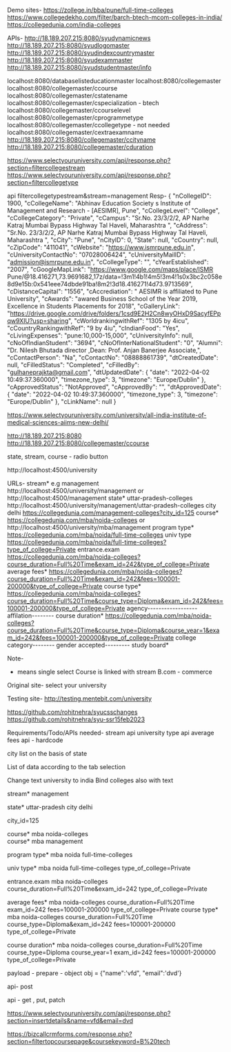 
Demo sites-
https://zollege.in/bba/pune/full-time-colleges
https://www.collegedekho.com/filter/barch-btech-mcom-colleges-in-india/
https://collegedunia.com/india-colleges

APIs-
http://18.189.207.215:8080/syudynamicnews
http://18.189.207.215:8080/syudlogomaster
http://18.189.207.215:8080/syudindexcountrymaster
http://18.189.207.215:8080/syudexammaster
http://18.189.207.215:8080/syudstudentmaster/info

localhost:8080/databaselisteducationmaster
localhost:8080/collegemaster
localhost:8080/collegemaster/ccourse
localhost:8080/collegemaster/cstatename
localhost:8080/collegemaster/cspecialization  - btech
localhost:8080/collegemaster/ccourselevel
localhost:8080/collegemaster/cprogrammetype
localhost:8080/collegemaster/ccollegetype -  not needed
localhost:8080/collegemaster/cextraexamname
http://18.189.207.215:8080/collegemaster/ccityname
http://18.189.207.215:8080/collegemaster/cduration

https://www.selectyouruniversity.com/api/response.php?section=filtercollegestream 
https://www.selectyouruniversity.com/api/response.php?section=filtercollegetype

api
filtercollegetypestream&stream=management
Resp-
{
    "nCollegeID": 1900,
    "cCollegeName": "Abhinav Education Society s Institute of Management and Research - [AESIMR], Pune",
    "cCollegeLevel": "College",
    "cCollegeCategory": "Private",
    "cCampus": "Sr.No. 23/3/2/2, AP Narhe Katraj Mumbai Bypass Highway Tal Haveli, Maharashtra  ",
    "cAddress": "Sr.No. 23/3/2/2, AP Narhe Katraj Mumbai Bypass Highway Tal Haveli, Maharashtra  ",
    "cCity": "Pune",
    "nCityID": 0,
    "State": null,
    "cCountry": null,
    "cZipCode": "411041",
    "cWebsite": "https://www.ismrpune.edu.in",
    "cUniversityContactNo": "07028006424",
    "cUniversityMailID": "admission@ismrpune.edu.in",
    "cCollegeType": "",
    "cYearEstablished": "2007",
    "cGoogleMapLink": "https://www.google.com/maps/place/ISMR Pune/@18.416271,73.9691682,17z/data=!3m1!4b1!4m5!3m4!1s0x3bc2c058e8d9e15b:0x541eee74dbde91ba!8m2!3d18.416271!4d73.9713569",
    "cDistanceCapital": "1556",
    "cAccrediation": " AESIMR is affiliated to Pune University",
    "cAwards": "awared Business School of the Year 2019, Excellence in Students Placements for 2018",
    "cGalleryLink": "https://drive.google.com/drive/folders/1csd9E2H2Cn8wyOHxD9SacyfEPpqw9XIU?usp=sharing",
    "cWorldrankingwithRef": "1305 by 4icu",
    "cCountryRankingwithRef": "9 by 4iu",
    "cIndianFood": "Yes",
    "cLivingExpenses": "pune:10,000-15,000",
    "cUniversityInfo": null,
    "cNoOfIndianStudent": "3694",
    "cNoOfInterNationalStudent": "0",
    "Alumni": "Dr. Nilesh Bhutada director ,Dean: Prof. Anjan Banerjee Associate,",
    "cContactPerson": "Na",
    "cContactNo": "08888861739",
    "dtCreatedDate": null,
    "cFilledStatus": "Completed",
    "cFilledBy": "gulhaneprajkta@gmail.com",
    "dtUpdatedDate": {
        "date": "2022-04-02 10:49:37.360000",
        "timezone_type": 3,
        "timezone": "Europe/Dublin"
    },
    "cApprovedStatus": "NotApproved",
    "cApprovedBy": "",
    "dtApprovedDate": {
        "date": "2022-04-02 10:49:37.360000",
        "timezone_type": 3,
        "timezone": "Europe/Dublin"
    },
    "cLinkName": null
}

https://www.selectyouruniversity.com/university/all-india-institute-of-medical-sciences-aiims-new-delhi/ 

http://18.189.207.215:8080
http://18.189.207.215:8080/collegemaster/ccourse

state, stream, course - radio button

http://localhost:4500/university

URLs-
stream* e.g management http://localhost:4500/university/management  or  http://localhost:4500/management 
state* uttar-pradesh-colleges http://localhost:4500/university/management/uttar-pradesh-colleges
city delhi https://collegedunia.com/management-colleges?city_id=125
course*  https://collegedunia.com/mba/noida-colleges  or http://localhost:4500/university/mba/management 
program type*  https://collegedunia.com/mba/noida/full-time-colleges
univ type  https://collegedunia.com/mba/noida/full-time-colleges?type_of_college=Private
entrance.exam  https://collegedunia.com/mba/noida-colleges?course_duration=Full%20Time&exam_id=242&type_of_college=Private
average fees* https://collegedunia.com/mba/noida-colleges?course_duration=Full%20Time&exam_id=242&fees=100001-200000&type_of_college=Private
course type*  https://collegedunia.com/mba/noida-colleges?course_duration=Full%20Time&course_type=Diploma&exam_id=242&fees=100001-200000&type_of_college=Private
agency------------------
affilation--------
course duration* https://collegedunia.com/mba/noida-colleges?course_duration=Full%20Time&course_type=Diploma&course_year=1&exam_id=242&fees=100001-200000&type_of_college=Private
college category--------
gender accepted---------
study board*

Note-
* means single select
Course is linked with stream
B.com - commerce

Original site-
select your university

Testing site-
http://testing.mentebit.com/university 


https://github.com/rohitnehra/syucsschanges
https://github.com/rohitnehra/syu-ssr15feb2023

Requirements/Todo/APIs needed-
stream api
university type api
average fees api - hardcode

city list on the basis of state

List of data according to the tab selection



Change text university to india
Bind colleges also with text



stream* management



state* uttar-pradesh
city delhi 

city_id=125

course*   mba noida-colleges  
course*   mba management
 
program type*   mba noida full-time-colleges

univ type* mba noida full-time-colleges   type_of_college=Private

entrance.exam   mba noida-colleges   course_duration=Full%20Time&exam_id=242     type_of_college=Private

average fees*  mba noida-colleges course_duration=Full%20Time exam_id=242 fees=100001-200000 type_of_college=Private
course type*   mba noida-colleges course_duration=Full%20Time  course_type=Diploma&exam_id=242  fees=100001-200000  type_of_college=Private

course duration*  mba noida-colleges course_duration=Full%20Time course_type=Diploma course_year=1 exam_id=242 fees=100001-200000 type_of_college=Private


payload - prepare - object  obj = {"name":'vfd", "email":'dvd'}

api- post

api - get , put, patch

https://www.selectyouruniversity.com/api/response.php?section=insertdetails&name=vfd&email=dvd

https://bizcallcrmforms.com/response.php?section=filtertopcoursepage&coursekeyword=B%20tech



